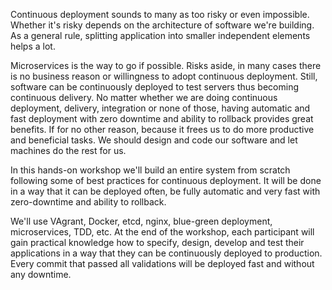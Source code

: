 Continuous deployment sounds to many as too risky or even impossible. Whether it's risky depends on the architecture of software we're building. As a general rule, splitting application into smaller independent elements helps a lot.

Microservices is the way to go if possible. Risks aside, in many cases there is no business reason or willingness to adopt continuous deployment. Still, software can be continuously deployed to test servers thus becoming continuous delivery. No matter whether we are doing continuous deployment, delivery, integration or none of those, having automatic and fast deployment with zero downtime and ability to rollback provides great benefits. If for no other reason, because it frees us to do more productive and beneficial tasks. We should design and code our software and let machines do the rest for us.

In this hands-on workshop we'll build an entire system from scratch following some of best practices for continuous deployment. It will be done in a way that it can be deployed often, be fully automatic and very fast with zero-downtime and ability to rollback.

We'll use VAgrant, Docker, etcd, nginx, blue-green deployment, microservices, TDD, etc. At the end of the workshop, each participant will gain practical knowledge how to specify, design, develop and test their applications in a way that they can be continuously deployed to production. Every commit that passed all validations will be deployed fast and without any downtime.